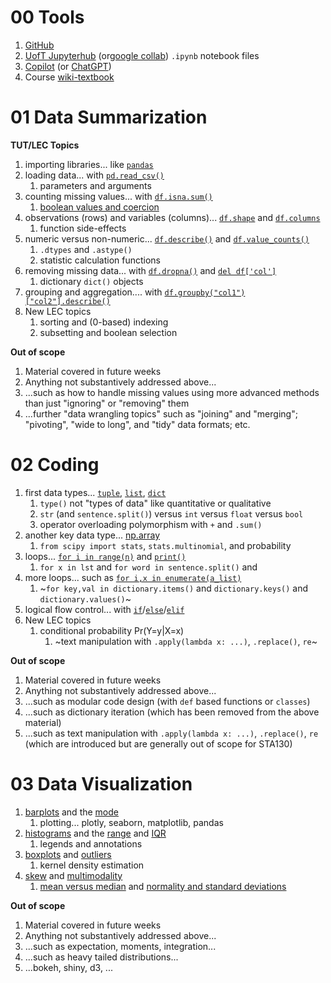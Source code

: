 # 00 Tools

1. [GitHub](https://github.com/pointOfive/STA130_ChatGPT/blob/main/README.md)
2. [UofT Jupyterhub](https://datatools.utoronto.ca) (or[google collab](https://colab.research.google.com/)) `.ipynb` notebook files
3. [Copilot](https://copilot.microsoft.com/) (or [ChatGPT](https://chat.openai.com/))
4. Course [wiki-textbook](https://github.com/pointOfive/STA130_ChatGPT/wiki/)

# 01 Data Summarization
**TUT/LEC Topics**
1. importing libraries... like [`pandas`](01.1)
2. loading data... with [`pd.read_csv()`](01.2)
    1. parameters and arguments 
3. counting missing values... with [`df.isna.sum()`](01.3)
    1. [boolean values and coercion](01.3)
4. observations (rows) and variables (columns)... [`df.shape`](01.5) and [`df.columns`](01.5)
    1. function side-effects 
5. numeric versus non-numeric... [`df.describe()`](01.4) and [`df.value_counts()`](01.4)
    1. `.dtypes` and `.astype()` 
    2. statistic calculation functions
6. removing missing data... with [`df.dropna()`](01.6) and [`del df['col']`](01.6)
    1. dictionary `dict()` objects
7. grouping and aggregation.... with [`df.groupby("col1")["col2"].describe()`](01.7)
8. New LEC topics
    1. sorting and (0-based) indexing
    2. subsetting and boolean selection


**Out of scope**
1. Material covered in future weeks
2. Anything not substantively addressed above...
3. ...such as how to handle missing values using more advanced methods than just "ignoring" or "removing" them
4. ...further "data wrangling topics" such as "joining" and "merging"; "pivoting", "wide to long", and "tidy" data formats; etc.

# 02 Coding

1. first data types... [`tuple`](02.1), [`list`](02.1), [`dict`](02.1)
    1. `type()` not "types of data" like quantitative or qualitative
    2. `str` (and `sentence.split()`) versus `int` versus `float` versus `bool`
    3. operator overloading polymorphism with `+` and `.sum()`
2. another key data type... [np.array](02.2)
    1. `from scipy import stats`, `stats.multinomial`, and probability
3. loops... [`for i in range(n)`](02.3) and [`print()`](02.3)
    1. `for x in lst` and `for word in sentence.split()` and 
4. more loops... such as [`for i,x in enumerate(a_list)`](02.4)
    1. ~`for key,val in dictionary.items()` and `dictionary.keys()` and `dictionary.values()`~
5. logical flow control... with [`if`](02.5)/[`else`](02.5)/[`elif`](02.5)
6. New LEC topics
    1. conditional probability Pr(Y=y|X=x)
        1. ~text manipulation with `.apply(lambda x: ...)`, `.replace()`, `re`~

**Out of scope**
1. Material covered in future weeks
2. Anything not substantively addressed above...
3. ...such as modular code design (with `def` based functions or `classes`)
4. ...such as dictionary iteration (which has been removed from the above material)
5. ...such as text manipulation with `.apply(lambda x: ...)`, `.replace()`, `re` (which are introduced but are generally out of scope for STA130)

# 03 Data Visualization

1. [barplots](03.1) and the [mode](03.1)
    1. plotting... plotly, seaborn, matplotlib, pandas
2. [histograms](03.2) and the [range](03.2) and [IQR](03.2)
    1. legends and annotations
4. [boxplots](03.3) and [outliers](03.3)
    1. kernel density estimation
3. [skew](03.4) and [multimodality](03.4) 
    1. [mean versus median](03.4) and [normality and standard deviations](03.4)

**Out of scope**
1. Material covered in future weeks
2. Anything not substantively addressed above...
3. ...such as expectation, moments, integration...
4. ...such as heavy tailed distributions...
5. ...bokeh, shiny, d3, ...


